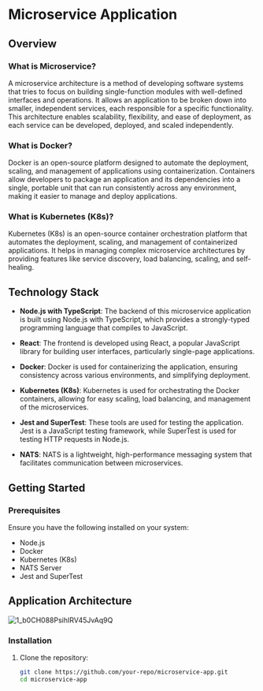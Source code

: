 # Microservice Application

## Overview

### What is Microservice?
A microservice architecture is a method of developing software systems that tries to focus on building single-function modules with well-defined interfaces and operations. It allows an application to be broken down into smaller, independent services, each responsible for a specific functionality. This architecture enables scalability, flexibility, and ease of deployment, as each service can be developed, deployed, and scaled independently.

### What is Docker?
Docker is an open-source platform designed to automate the deployment, scaling, and management of applications using containerization. Containers allow developers to package an application and its dependencies into a single, portable unit that can run consistently across any environment, making it easier to manage and deploy applications.

### What is Kubernetes (K8s)?
Kubernetes (K8s) is an open-source container orchestration platform that automates the deployment, scaling, and management of containerized applications. It helps in managing complex microservice architectures by providing features like service discovery, load balancing, scaling, and self-healing.

## Technology Stack

- **Node.js with TypeScript**: The backend of this microservice application is built using Node.js with TypeScript, which provides a strongly-typed programming language that compiles to JavaScript.
  
- **React**: The frontend is developed using React, a popular JavaScript library for building user interfaces, particularly single-page applications.

- **Docker**: Docker is used for containerizing the application, ensuring consistency across various environments, and simplifying deployment.

- **Kubernetes (K8s)**: Kubernetes is used for orchestrating the Docker containers, allowing for easy scaling, load balancing, and management of the microservices.

- **Jest and SuperTest**: These tools are used for testing the application. Jest is a JavaScript testing framework, while SuperTest is used for testing HTTP requests in Node.js.

- **NATS**: NATS is a lightweight, high-performance messaging system that facilitates communication between microservices.

## Getting Started

### Prerequisites

Ensure you have the following installed on your system:

- Node.js
- Docker
- Kubernetes (K8s) 
- NATS Server
- Jest and SuperTest

## Application Architecture
![1_b0CH088PsihIRV45JvAq9Q](https://github.com/user-attachments/assets/3359e3e8-bbfe-47e5-bb83-9fb7d23044df)

### Installation

1. Clone the repository:
   ```bash
   git clone https://github.com/your-repo/microservice-app.git
   cd microservice-app
